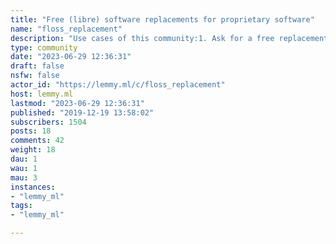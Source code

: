 ```yaml
---
title: "Free (libre) software replacements for proprietary software" 
name: "floss_replacement"
description: "Use cases of this community:1. Ask for a free replacement for a particular proprietary software2. Ask for a free software that solves a particular problem3. Share lesser-known free software that you think deserves recognition"
type: community
date: "2023-06-29 12:36:31"
draft: false
nsfw: false
actor_id: "https://lemmy.ml/c/floss_replacement"
host: lemmy.ml
lastmod: "2023-06-29 12:36:31"
published: "2019-12-19 13:58:02"
subscribers: 1504
posts: 18
comments: 42
weight: 18
dau: 1
wau: 1
mau: 3
instances:
- "lemmy_ml"
tags: 
- "lemmy_ml"

---
```

